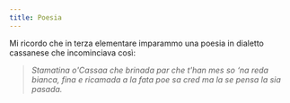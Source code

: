 ```yaml
---
title: Poesia
---
```

<span class="newthought">Mi ricordo</span> che in terza elementare imparammo una poesia in dialetto cassanese che incominciava così: 

> *Stamatina o'Cassaa che brinada
> par che t'han mes so ‘na reda bianca, fina e ricamada
> a la fata poe sa cred
> ma la se pensa la sia pasada.*